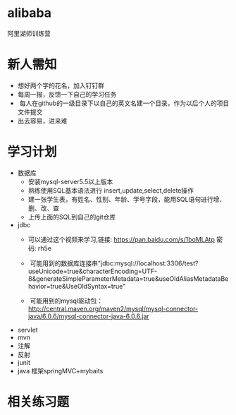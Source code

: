 # alibaba
阿里湖师训练营

#  新人需知
*  想好两个字的花名，加入钉钉群
*  每周一报，反馈一下自己的学习任务
*  每人在github的一级目录下以自己的英文名建一个目录，作为以后个人的项目文件提交
*  出去容易，进来难

#  学习计划
*  数据库
   *  安装mysql-server5.5以上版本
   *  熟练使用SQL基本语法进行 insert,update,select,delete操作
   *  建一张学生表，有姓名、性别、年龄、学号字段，能用SQL语句进行增、删、改、查
   *  上传上面的SQL到自己的git仓库
*  jdbc
   *  可以通过这个视频来学习,链接: https://pan.baidu.com/s/1boMLAtp 密码: rh5e

   *  可能用到的数据库连接串"jdbc:mysql://localhost:3306/test?useUnicode=true&characterEncoding=UTF-8&generateSimpleParameterMetadata=true&useOldAliasMetadataBehavior=true&UseOldSyntax=true"
   
   *  可能用到的mysql驱动包：http://central.maven.org/maven2/mysql/mysql-connector-java/6.0.6/mysql-connector-java-6.0.6.jar
*  servlet
*  mvn
*  注解
*  反射
*  junit
*  java 框架springMVC+mybaits

#  相关练习题
